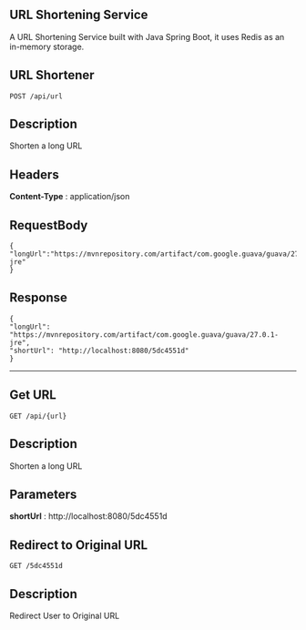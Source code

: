 ## URL Shortening Service
A URL Shortening Service built with Java Spring Boot, it uses Redis as an in-memory storage.


## URL Shortener

    POST /api/url
    
## Description
Shorten a long URL 

## Headers
**Content-Type** : application/json

## RequestBody

    {
	"longUrl":"https://mvnrepository.com/artifact/com.google.guava/guava/27.0.1-jre"
    }

## Response
    {
    "longUrl": "https://mvnrepository.com/artifact/com.google.guava/guava/27.0.1-jre",
    "shortUrl": "http://localhost:8080/5dc4551d"
    }
    
 ----- 
 ## Get URL
 
    GET /api/{url}

## Description
Shorten a long URL

## Parameters
**shortUrl** : http://localhost:8080/5dc4551d


 ## Redirect to Original URL
    
    GET /5dc4551d
    
 ## Description
 Redirect User to Original URL
